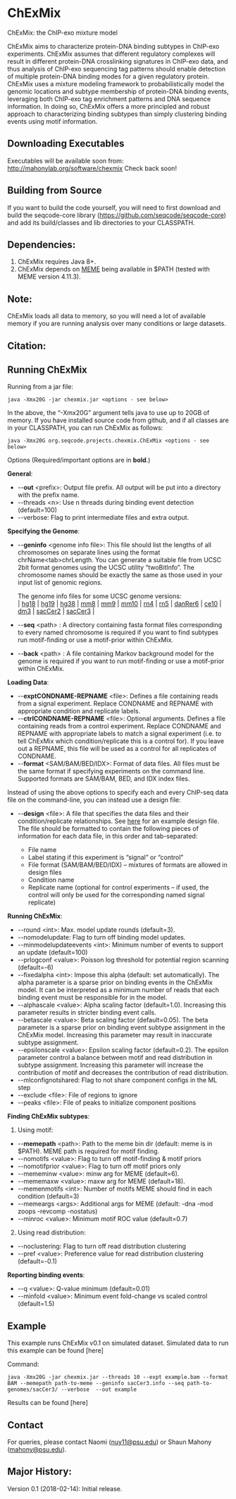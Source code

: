 # ChExMix
ChExMix: the ChIP-exo mixture model

ChExMix aims to characterize protein-DNA binding subtypes in ChIP-exo experiments. ChExMix assumes that different regulatory complexes will result in different protein-DNA crosslinking signatures in ChIP-exo data, and thus analysis of ChIP-exo sequencing tag patterns should enable detection of multiple protein-DNA binding modes for a given regulatory protein. ChExMix uses a mixture modeling framework to probabilistically model the genomic locations and subtype membership of protein-DNA binding events, leveraging both ChIP-exo tag enrichment patterns and DNA sequence information. In doing so, ChExMix offers a more principled and robust approach to characterizing binding subtypes than simply clustering binding events using motif information.

Downloading Executables
--------------
Executables will be available soon from: http://mahonylab.org/software/chexmix 
Check back soon!

Building from Source
--------------
If you want to build the code yourself, you will need to first download and build the seqcode-core library (https://github.com/seqcode/seqcode-core) and add its build/classes and lib directories to your CLASSPATH.

Dependencies:
--------------
1. ChExMix requires Java 8+. 
2. ChExMix depends on [MEME](http://meme-suite.org/) being available in $PATH (tested with MEME version 4.11.3).

Note:
--------------
ChExMix loads all data to memory, so you will need a lot of available memory if you are running analysis over many conditions or large datasets.

Citation:
--------------

Running ChExMix
--------------
Running from a jar file:

```{r, engine='sh', count_lines}
java -Xmx20G -jar chexmix.jar <options - see below>
```

In the above, the “-Xmx20G” argument tells java to use up to 20GB of memory. If you have installed source code from github, and if all classes are in your CLASSPATH, you can run ChExMix as follows:

```{r, engine='sh', count_lines}
java -Xmx20G org.seqcode.projects.chexmix.ChExMix <options - see below>
```

Options (Required/important options are in __bold__.)

__General__:

  * --__out__ \<prefix>: Output file prefix. All output will be put into a directory with the prefix name. 
  * --threads \<n\>:  Use n threads during binding event detection (default=100)
  * --verbose: Flag to print intermediate files and extra output.

__Specifying the Genome__:

  * --__geninfo__ \<genome info file\>: This file should list the lengths of all chromosomes on separate lines using the format chrName\<tab\>chrLength. You can generate a suitable file from UCSC 2bit format genomes using the UCSC utility “twoBitInfo”. The chromosome names should be exactly the same as those used in your input list of genomic regions. 
   
      The genome info files for some UCSC genome versions:  
      | [hg18](http://lugh.bmb.psu.edu/software/multigps/support/hg18.info) | [hg19](http://lugh.bmb.psu.edu/software/multigps/support/hg19.info) | [hg38](http://lugh.bmb.psu.edu/software/multigps/support/hg38.info) | [mm8](http://lugh.bmb.psu.edu/software/multigps/support/mm8.info) | [mm9](http://lugh.bmb.psu.edu/software/multigps/support/mm9.info) | [mm10](http://lugh.bmb.psu.edu/software/multigps/support/mm10.info) | [rn4](http://lugh.bmb.psu.edu/software/multigps/support/rn4.info) | [rn5](http://lugh.bmb.psu.edu/software/multigps/support/rn5.info) | [danRer6](http://lugh.bmb.psu.edu/software/multigps/support/danRer6.info) | [ce10](http://lugh.bmb.psu.edu/software/multigps/support/ce10.info) | [dm3](http://lugh.bmb.psu.edu/software/multigps/support/dm3.info) | [sacCer2](http://lugh.bmb.psu.edu/software/multigps/support/sacCer2.info) | [sacCer3](http://lugh.bmb.psu.edu/software/multigps/support/sacCer3.info) |
  * --__seq__ \<path\> : A directory containing fasta format files corresponding to every named chromosome is required if you want to find subtypes run motif-finding or use a motif-prior within ChExMix.
  * --__back__ \<path\> : A file containing Markov background model for the genome is required if you want to run motif-finding or use a motif-prior within ChExMix.

__Loading Data__:

  * --__exptCONDNAME-REPNAME__ \<file\>: Defines a file containing reads from a signal experiment. Replace CONDNAME and REPNAME with appropriate condition and replicate labels.
  * --__ctrlCONDNAME-REPNAME__ \<file\>: Optional arguments. Defines a file containing reads from a control experiment. Replace CONDNAME and REPNAME with appropriate labels to match a signal experiment (i.e. to tell ChExMix which condition/replicate this is a control for). If you leave out a REPNAME, this file will be used as a control for all replicates of CONDNAME.  
  * --__format__ \<SAM/BAM/BED/IDX\>: Format of data files. All files must be the same format if specifying experiments on the command line. Supported formats are SAM/BAM, BED, and IDX index files.
 
Instead of using the above options to specify each and every ChIP-seq data file on the command-line, you can instead use a design file:
 
  * --__design__ \<file\>: A file that specifies the data files and their condition/replicate relationships. See [here](http://lugh.bmb.psu.edu/software/multigps/example.design) for an example design file. The file should be formatted to contain the following pieces of information for each data file, in this order and tab-separated:
  
    * File name
    * Label stating if this experiment is “signal” or “control”
    * File format (SAM/BAM/BED/IDX) – mixtures of formats are allowed in design files
    * Condition name
    * Replicate name (optional for control experiments – if used, the control will only be used for the corresponding named signal replicate)
 
__Running ChExMix__:

  * --round \<int\>: Max. model update rounds (default=3).
  * --nomodelupdate: Flag to turn off binding model updates.
  * --minmodelupdateevents \<int\>: Minimum number of events to support an update (default=100)
  * --prlogconf \<value\>: Poisson log threshold for potential region scanning (default=-6)
  * --fixedalpha \<int\>: Impose this alpha (default: set automatically). The alpha parameter is a sparse prior on binding events in the ChExMix model. It can be interpreted as a minimum number of reads that each binding event must be responsible for in the model. 
  * --alphascale \<value\>: Alpha scaling factor (default=1.0). Increasing this parameter results in stricter binding event calls.
  * --betascale \<value\>: Beta scaling factor (default=0.05). The beta parameter is a sparse prior on binding event subtype assignment in the ChExMix model. Increasing this parameter may result in inaccurate subtype assignment.
  * --epsilonscale \<value\>: Epsilon scaling factor (default=0.2). The epsilon parameter control a balance between motif and read distribution in subtype assignment. Increasing this parameter will increase the contribution of motif and decreases the contribution of read distribution.
  * --mlconfignotshared: Flag to not share component configs in the ML step
  * --exclude \<file\>: File of regions to ignore
  * --peaks \<file\>: File of peaks to initialize component positions

__Finding ChExMix subtypes__:

1. Using motif:

  * --__memepath__  \<path\>: Path to the meme bin dir (default: meme is in $PATH). MEME path is required for motif finding.
  * --nomotifs \<value\>: Flag to turn off motif-finding & motif priors
  * --nomotifprior \<value\>: Flag to turn off motif priors only
  * --mememinw \<value\>: minw arg for MEME (default=6).
  * --mememaxw \<value\>: maxw arg for MEME (default=18).
  * --memenmotifs \<int\>: Number of motifs MEME should find in each condition (default=3)
  * --memeargs \<args\>: Additional args for MEME (default:  -dna -mod zoops -revcomp -nostatus)
  * --minroc \<value\>: Minimum motif ROC value (default=0.7)
 
 2. Using read distribution:

  * --noclustering: Flag to turn off read distribution clustering
  * --pref \<value\>: Preference value for read distribution clustering (default=-0.1)
  
__Reporting binding events__:

  * --q \<value\>: Q-value minimum (default=0.01)
  * --minfold \<value\>: Minimum event fold-change vs scaled control (default=1.5)

Example
--------------
This example runs ChExMix v0.1 on simulated dataset. Simulated data to run this example can be found [here]

Command:
```{r, engine='sh', count_lines}
java -Xmx20G -jar chexmix.jar --threads 10 --expt example.bam --format BAM --memepath path-to-meme --geninfo sacCer3.info --seq path-to-genomes/sacCer3/ --verbose  --out example
```

Results can be found [here]

Contact
--------------
For queries, please contact Naomi (nuy11@psu.edu) or Shaun Mahony (mahony@psu.edu).

Major History:
--------------  
Version 0.1 (2018-02-14): Initial release.
